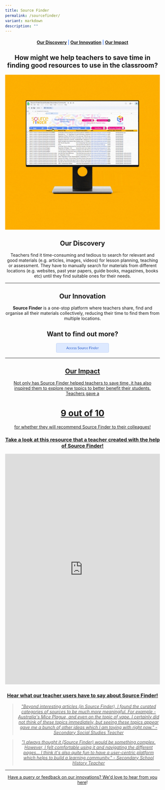 ```yaml
---
title: Source Finder
permalink: /sourcefinder/
variant: markdown
description: ""
---
```

<center><h4 style="color:#578ffe;"><a href="#discovery">Our Discovery</a>  |  <a href="#innovation">Our Innovation</a>  |  <a href="#impact">Our Impact</a></h4></center>

<center><h2>How might we help teachers to save time in finding good resources to use in the classroom?</h2></center>

![gif](/images/Source%20Finder/Source_Finder_Gif.gif)

<center><h2 id="discovery">Our Discovery</h2></center>

<center>Teachers find it time-consuming and tedious to search for relevant and good materials (e.g. articles, images, videos) for lesson planning, teaching or assessment. They have to manually search for materials from different locations (e.g. websites, past year papers, guide books, magazines, books etc) until they find suitable ones for their needs.</center>

-----------------

<center><h2 id="innovation">Our Innovation</h2></center>
	
<center><b>Source Finder</b> is a one-stop platform where teachers share, find and organise all their materials collectively, reducing their time to find them from multiple locations.</center>


<center><h2>Want to find out more?</h2></center>
<center><a rel="noopener noreferrer" target="_blank" href="https://cotf.moe.edu.sg/sourcefinder"><img style="width:34%; display: inline;" src="/images/Buttons/source_finder_button.png"></a></center><a rel="noopener noreferrer" target="_blank" href="https://cotf.moe.edu.sg/sourcefinder">





------------------

<center><h2 id="impact">Our Impact</h2></center>

<center>Not only has Source Finder helped teachers to save time, it has also inspired them to explore new topics to better benefit their students. Teachers gave a </center>
<center><h1>9 out of 10</h1></center>
<center>for whether they will recommend Source Finder to their colleagues!</center>

<center><h3>Take a look at this resource that a teacher created with the help of Source Finder!</h3></center>

<iframe src="https://docs.google.com/document/d/e/2PACX-1vTW8VeID0i-Cgo7B6wF9DgEsJoPJSIMd19pCTQi_F5uWDJhvhslh6l7dCtbYk2FIA/pub?embedded=true" width="100%" height="750" frameborder="0" marginheight="0" marginwidth="0"></iframe>

<center><h3>Hear what our teacher users have to say about Source Finder!</h3></center>

<center><blockquote><i>"Beyond interesting articles (in Source Finder), I found the curated categories of sources to be much more meaningful. For example - Australia's Mice Plague, and even on the topic of vape. I certainly did not think of these topics immediately, but seeing these topics appear gave me a bunch of other ideas which I am toying with right now." - Secondary Social Studies Teacher</i></blockquote></center>

<center><blockquote><i>"I always thought it (Source Finder) would be something complex. However, I felt comfortable using it and navigating the different pages… I think it's also quite fun to have a user-centric platform which helps to build a learning community." - Secondary School History Teacher </i></blockquote></center>

--------

</a><center><a rel="noopener noreferrer" target="_blank" href="https://cotf.moe.edu.sg/sourcefinder">Have a query or feedback on our innovations? We'd love to hear from you </a><a href="/contact">here</a>!</center>